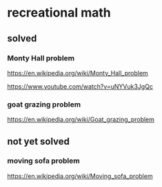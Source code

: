 # recreational math

## solved

### Monty Hall problem

https://en.wikipedia.org/wiki/Monty_Hall_problem

https://www.youtube.com/watch?v=uNYVuk3JgQc

### goat grazing problem

https://en.wikipedia.org/wiki/Goat_grazing_problem

## not yet solved

### moving sofa problem

https://en.wikipedia.org/wiki/Moving_sofa_problem
